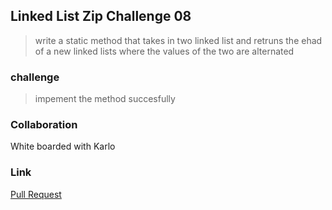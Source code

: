 ## Linked List Zip Challenge 08

> write a static method that takes in two linked list and retruns the ehad of a new linked lists where the values of the two are alternated

### challenge
> impement the method succesfully

### Collaboration
White boarded with Karlo

### Link

[Pull Request](https://github.com/bjgman12/data-structures-and-algorithms/pull/29)





